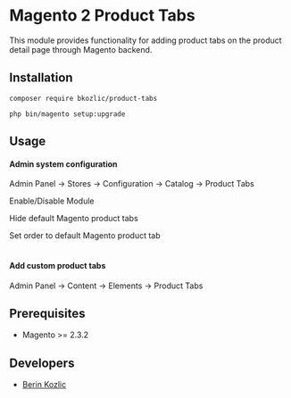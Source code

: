 # Magento 2 Product Tabs

This module provides functionality for adding product tabs on the product detail page through Magento backend.

## Installation

```composer require bkozlic/product-tabs```

```php bin/magento setup:upgrade```

## Usage

#### Admin system configuration

Admin Panel -> Stores -> Configuration -> Catalog -> Product Tabs

Enable/Disable Module

Hide default Magento product tabs

Set order to default Magento product tab <br /><br />

#### Add custom product tabs

Admin Panel -> Content -> Elements -> Product Tabs

## Prerequisites

* Magento >= 2.3.2

## Developers
* [Berin Kozlic](https://github.com/Beraa995)
